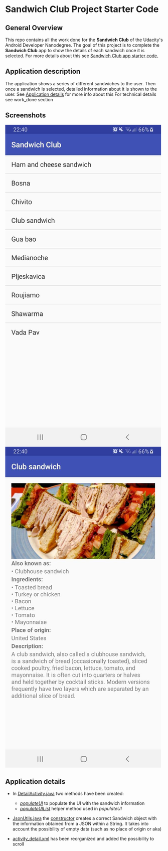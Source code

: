 # Sandwich Club Project Starter Code

## General Overview

This repo contains all the work done for the **Sandwich Club** of the Udacity's Android Developer Nanodegree. The goal of this project is to complete the  **Sandwich Club** app to
show the details of each sandwich once it is selected. For more details about this see [Sandwich Club app starter code.](https://github.com/udacity/sandwich-club-starter-code)

## Application description

The application shows a series of different sandwiches to the user. Then once a sandwich is selected, detailed information about it is shown to the user. See [Application details](https://github.com/acasadoquijada/sandwich-club#application-details) for more info about this For technical details see work_done section

## Screenshots

![mainActivity](doc/images/sandwich_selection.jpg) ![detailActivity](doc/images/sandwich_details.jpg) 

## Application details

* In [DetailActivity.java](https://github.com/acasadoquijada/sandwich-club/blob/master/app/src/main/java/com/udacity/sandwichclub/DetailActivity.java) two methods have been created:
	*  [_populateUI_](https://github.com/acasadoquijada/sandwich-club/blob/master/app/src/main/java/com/udacity/sandwichclub/DetailActivity.java#L70<) to populate the UI with the sandwich information
	* [_populateUIList_](https://github.com/acasadoquijada/sandwich-club/blob/master/app/src/main/java/com/udacity/sandwichclub/DetailActivity.java#L97) helper method used in _populateUI_ 
	
* [JsonUtils.java](https://github.com/acasadoquijada/sandwich-club/blob/master/app/src/main/java/com/udacity/sandwichclub/utils/JsonUtils.java) the [constructor](https:/-/github.com/acasadoquijada/sandwich-club/blob/master/app/src/main/java/com/udacity/sandwichclub/utils/JsonUtils.java#L23) creates a correct Sandwich object with the information obtained from a JSON within a String. It takes into account the possibility of empty data (such as no place of origin or aka)

* [activity_detail.xml](https://github.com/acasadoquijada/sandwich-club/blob/master/app/src/main/res/layout/activity_detail.xml) has been reorganized and added the possibility to scroll
